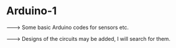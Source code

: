# Arduino-1

---> Some basic Arduino codes for sensors etc.

---> Designs of the circuits may be added, I will search for them.
